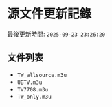 # 源文件更新記錄

最後更新時間: `2025-09-23 23:26:20`

## 文件列表
- `TW_allsource.m3u`
- `UBTV.m3u`
- `TV7708.m3u`
- `TW_only.m3u`
